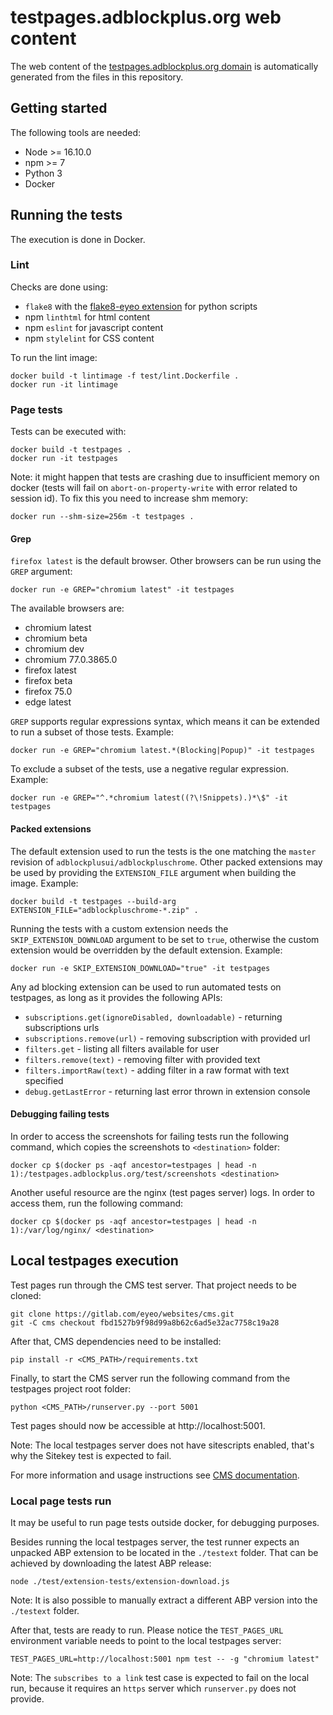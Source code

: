 # testpages.adblockplus.org web content

The web content of the [testpages.adblockplus.org domain](https://testpages.adblockplus.org/)
is automatically generated from the files in this repository.

## Getting started

The following tools are needed:
* Node >= 16.10.0
* npm >= 7
* Python 3
* Docker

## Running the tests

The execution is done in Docker.

### Lint

Checks are done using:
* `flake8` with the [flake8-eyeo extension](https://gitlab.com/eyeo/auxiliary/eyeo-coding-style/-/tree/master/flake8-eyeo)
for python scripts
* npm `linthtml` for html content
* npm `eslint` for javascript content
* npm `stylelint` for CSS content

To run the lint image:

```shell
docker build -t lintimage -f test/lint.Dockerfile .
docker run -it lintimage
```

### Page tests

Tests can be executed with:

```shell
docker build -t testpages .
docker run -it testpages
```

Note: it might happen that tests are crashing due to insufficient memory on
docker (tests will fail on `abort-on-property-write` with error related to
session id). To fix this you need to increase shm memory:

```shell
docker run --shm-size=256m -t testpages .
```

#### Grep

`firefox latest` is the default browser. Other browsers can be run using the
`GREP` argument:

```shell
docker run -e GREP="chromium latest" -it testpages
```

The available browsers are:
* chromium latest
* chromium beta
* chromium dev
* chromium 77.0.3865.0
* firefox latest
* firefox beta
* firefox 75.0
* edge latest

`GREP` supports regular expressions syntax, which means it can be extended to
run a subset of those tests. Example:

```shell
docker run -e GREP="chromium latest.*(Blocking|Popup)" -it testpages
```

To exclude a subset of the tests, use a negative regular expression. Example:

```shell
docker run -e GREP="^.*chromium latest((?\!Snippets).)*\$" -it testpages
```

#### Packed extensions

The default extension used to run the tests is the one matching the `master`
revision of `adblockplusui/adblockpluschrome`. Other packed extensions may be
used by providing the `EXTENSION_FILE` argument when building the image.
Example:

```shell
docker build -t testpages --build-arg EXTENSION_FILE="adblockpluschrome-*.zip" .
```

Running the tests with a custom extension needs the `SKIP_EXTENSION_DOWNLOAD`
argument to be set to `true`, otherwise the custom extension would be overridden
by the default extension. Example:

```shell
docker run -e SKIP_EXTENSION_DOWNLOAD="true" -it testpages
```

Any ad blocking extension can be used to run automated tests on testpages, as
long as it provides the following APIs:

* `subscriptions.get(ignoreDisabled, downloadable)` - returning subscriptions urls
* `subscriptions.remove(url)` - removing subscription with provided url
* `filters.get` - listing all filters available for user
* `filters.remove(text)` - removing filter with provided text
* `filters.importRaw(text)` - adding filter in a raw format with text specified
* `debug.getLastError` - returning last error thrown in extension console

#### Debugging failing tests

In order to access the screenshots for failing tests run the following command,
which copies the screenshots to `<destination>` folder:

```shell
docker cp $(docker ps -aqf ancestor=testpages | head -n 1):/testpages.adblockplus.org/test/screenshots <destination>
```

Another useful resource are the nginx (test pages server) logs. In order to
access them, run the following command:

```shell
docker cp $(docker ps -aqf ancestor=testpages | head -n 1):/var/log/nginx/ <destination>
```

## Local testpages execution

Test pages run through the CMS test server. That project needs to be cloned:

```shell
git clone https://gitlab.com/eyeo/websites/cms.git
git -C cms checkout fbd1527b9f98d99a8b62c6ad5e32ac7758c19a28
```

After that, CMS dependencies need to be installed:

```shell
pip install -r <CMS_PATH>/requirements.txt
```

Finally, to start the CMS server run the following command from the testpages
project root folder:

```shell
python <CMS_PATH>/runserver.py --port 5001
```

Test pages should now be accessible at http://localhost:5001.

Note: The local testpages server does not have sitescripts enabled, that's why
the Sitekey test is expected to fail.

For more information and usage instructions see [CMS documentation](https://gitlab.com/eyeo/websites/cms/-/blob/master/README.md).

### Local page tests run

It may be useful to run page tests outside docker, for debugging purposes.

Besides running the local testpages server, the test runner expects an unpacked
ABP extension to be located in the `./testext` folder. That can be achieved by
downloading the latest ABP release:

```shell
node ./test/extension-tests/extension-download.js
```

Note: It is also possible to manually extract a different ABP version into the
`./testext` folder.

After that, tests are ready to run. Please notice the `TEST_PAGES_URL`
environment variable needs to point to the local testpages server:

```shell
TEST_PAGES_URL=http://localhost:5001 npm test -- -g "chromium latest"
```

Note: The `subscribes to a link` test case is expected to fail on the local run,
because it requires an `https` server which `runserver.py` does not provide.

